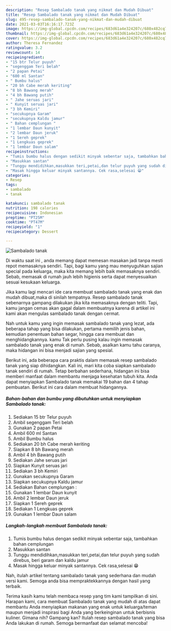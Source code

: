 ```yaml
---
description: "Resep Sambalado tanak yang nikmat dan Mudah Dibuat"
title: "Resep Sambalado tanak yang nikmat dan Mudah Dibuat"
slug: 495-resep-sambalado-tanak-yang-nikmat-dan-mudah-dibuat
date: 2021-03-03T16:16:17.723Z
image: https://img-global.cpcdn.com/recipes/683d61a4e324207c/680x482cq70/sambalado-tanak-foto-resep-utama.jpg
thumbnail: https://img-global.cpcdn.com/recipes/683d61a4e324207c/680x482cq70/sambalado-tanak-foto-resep-utama.jpg
cover: https://img-global.cpcdn.com/recipes/683d61a4e324207c/680x482cq70/sambalado-tanak-foto-resep-utama.jpg
author: Theresa Fernandez
ratingvalue: 3.2
reviewcount: 14
recipeingredient:
- "15 btr Telur puyuh"
- "segenggam Teri belah"
- "2 papan Petai"
- "600 ml Santan"
- " Bumbu halus"
- "20 bh Cabe merah keriting"
- "8 bh Bawang merah"
- "4 bh Bawang putih"
- " Jahe seruas jari"
- " Kunyit seruas jari"
- "3 bh Kemiri"
- "secukupnya Garam"
- "secukupnya Kaldu jamur"
- " Bahan cemplungan "
- "1 lembar Daun kunyit"
- "2 lembar Daun jeruk"
- "1 Sereh geprek"
- "1 Lengkuas geprek"
- "1 lembar Daun salam"
recipeinstructions:
- "Tumis bumbu halus dengan sedikit minyak sebentar saja, tambahkan bahan cemplungan"
- "Masukkan santan"
- "Tunggu mendidihkan,masukkan teri,petai,dan telur puyuh yang sudah direbus, beri garam dan kaldu jamur"
- "Masak hingga keluar minyak santannya. Cek rasa,selesai 😁"
categories:
- Resep
tags:
- sambalado
- tanak

katakunci: sambalado tanak 
nutrition: 198 calories
recipecuisine: Indonesian
preptime: "PT25M"
cooktime: "PT47M"
recipeyield: "1"
recipecategory: Dessert

---
```



![Sambalado tanak](https://img-global.cpcdn.com/recipes/683d61a4e324207c/680x482cq70/sambalado-tanak-foto-resep-utama.jpg)

Di waktu  saat ini , anda memang dapat memesan masakan jadi tanpa mesti repot memasaknya sendiri. Tapi, bagi kamu yang mau menyuguhkan sajian special pada keluarga, maka kita memang lebih baik memasaknya sendiri. Sebab, memasak di rumah jauh lebih higienis serta dapat menyesuaikan sesuai kesukaan keluarga.

Jika kamu lagi mencari ide cara membuat sambalado tanak yang enak dan mudah dibuat,maka di sinilah tempatnya. Resep sambalado tanak  sebenarnya gampang dilakukan jika kita memasaknya dengan teliti. Tapi, kamu jangan cemas akan gagal dalam membuatnya 
karena di artikel ini kami akan mengulas sambalado tanak dengan cermat.  



Nah untuk kamu yang ingin memasak sambalado tanak yang lezat, ada beberapa tahap yang bisa dilakukan, pertama memilih jenis bahan, kemudian penentuan bahan segar, hingga cara membuat dan menghidangkannya. kamu Tak perlu pusing kalau ingin memasak sambalado tanak yang enak di rumah. Sebab, asalkan kamu  tahu caranya, maka hidangan ini bisa menjadi sajian yang spesial.

Berikut ini, ada beberapa cara praktis  dalam memasak resep sambalado tanak yang siap dihidangkan. Kali ini, mari kita coba siapkan sambalado tanak sendiri di rumah. Tetap berbahan sederhana, hidangan ini bisa memberi manfaat dalam membantu menjaga kesehatan tubuh kita. Anda dapat menyiapkan Sambalado tanak memakai 19 bahan dan 4 tahap pembuatan. Berikut ini cara dalam membuat hidangannya.

<!--inarticleads1-->

##### Bahan-bahan dan bumbu yang dibutuhkan untuk menyiapkan Sambalado tanak:

1. Sediakan 15 btr Telur puyuh
1. Ambil segenggam Teri belah
1. Gunakan 2 papan Petai
1. Ambil 600 ml Santan
1. Ambil  Bumbu halus
1. Sediakan 20 bh Cabe merah keriting
1. Siapkan 8 bh Bawang merah
1. Ambil 4 bh Bawang putih
1. Sediakan  Jahe seruas jari
1. Siapkan  Kunyit seruas jari
1. Sediakan 3 bh Kemiri
1. Gunakan secukupnya Garam
1. Siapkan secukupnya Kaldu jamur
1. Sediakan  Bahan cemplungan :
1. Gunakan 1 lembar Daun kunyit
1. Ambil 2 lembar Daun jeruk
1. Siapkan 1 Sereh geprek
1. Sediakan 1 Lengkuas geprek
1. Gunakan 1 lembar Daun salam




<!--inarticleads2-->

##### Langkah-langkah membuat Sambalado tanak:

1. Tumis bumbu halus dengan sedikit minyak sebentar saja, tambahkan bahan cemplungan
1. Masukkan santan
1. Tunggu mendidihkan,masukkan teri,petai,dan telur puyuh yang sudah direbus, beri garam dan kaldu jamur
1. Masak hingga keluar minyak santannya. Cek rasa,selesai 😁




Nah, itulah artikel tentang  sambalado tanak  yang sederhana dan mudah versi kami. Semoga anda bisa mempraktekkannya dengan hasil yang terbaik. 

Terima kasih kamu telah membaca resep yang tim kami tampilkan di sini. Harapan kami, cara membuat  Sambalado tanak yang mudah di atas dapat membantu Anda menyiapkan makanan yang enak untuk keluarga/teman maupun menjadi inspirasi bagi Anda yang berkeinginan untuk berbisnis kuliner. Gimana nih? Gampang kan? Itulah resep sambalado tanak yang bisa Anda lakukan di rumah. Semoga bermanfaat dan selamat mencoba!

